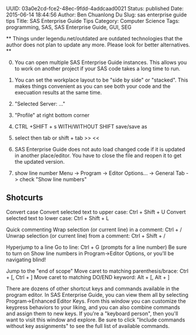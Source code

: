 UUID: 03a0e2cd-fce2-48ec-9fdd-4addcaad0021
Status: published
Date: 2015-06-14 18:44:56
Author: Ben Chuanlong Du
Slug: sas enterprise guide tips
Title: SAS Enterprise Guide Tips
Category: Computer Science
Tags: programming, SAS, SAS Enterprise Guide, GUI, SEG

**
Things under legendu.net/outdated are outdated technologies 
that the author does not plan to update any more. 
Please look for better alternatives.
**

0. You can open multiple SAS Enterprise Guide instances.
This allows you to work on another project if your SAS code takes a long time to run.

1. You can set the workplace layout to be "side by side" or "stacked".
This makes things convenient as you can see both your code and the execuation results at the same time.


1. "Selected Server: ..."

2. "Profile" at right bottom corner

3. CTRL +SHIFT + s WITH/WITHOUT SHIFT
save/save as

4. select then tab or shift + tab >> <<

1. SAS Enterprise Guide does not auto load changed code 
if it is updated in another place/editor.
You have to close the file and reopen it to get the updated version. 

2. show line number 
Menu -> Program -> Editor Options... -> General Tab -> check "Show line numbers"

## Shotcurts
Convert case
Convert selected text to upper case: Ctrl + Shift + U
Convert selected text to lower case: Ctrl + Shift + L

Quick commenting
Wrap selection (or current line) in a comment: Ctrl + /
Unwrap selection (or current line) from a comment: Ctrl + Shift + /

Hyperjump to a line
Go to line: Ctrl + G (prompts for a line number)
Be sure to turn on Show line numbers in Program->Editor Options, or you'll be navigating blind!

Jump to the "end of scope"
Move caret to matching parenthesis/brace: Ctrl + [, Ctrl + ]
Move caret to matching DO/END keyword: Alt + [, Alt + ]

There are dozens of other shortcut keys and commands available in the program editor. In SAS Enterprise Guide, you can view them all by selecting Program->Enhanced Editor Keys. From this window you can customize the keypress behaviors to your liking, and you can also combine commands and assign them to new keys. If you're a "keyboard person", then you'll want to visit this window and explore. Be sure to click "Include commands without key assignments" to see the full list of available commands.
